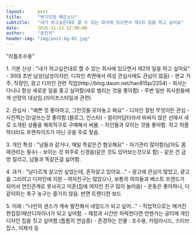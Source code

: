 ```yaml
---
layout:     post
title:      "변기닷컴 페르소나"
subtitle:	"내가 하고싶은대로 할 수 있는 회사에 있으면서 제2의 일을 하고 싶어요"
date:       2016-11-13 12:00:00
author:     "송진석"
header-img: "img/post-bg-02.jpg"
---
```


<p>	
"리틀조수용"</p>
<p>
1. 기본 신상 : "내가 하고싶은대로 할 수 있는 회사에 있으면서 제2의 일을 하고 싶어요"
- 30대 초반 남성(남성이지만, 디자인 측면에서 여성 관심사에도 관심이 많음)
- 판교 거주, 직장인, 광고 디자인 관련 직업(http://blog.daum.net/han815p/2254)
- 회사는 다니나 항상 새로운 일을 좇고 싶어함(새로 벌리는 것을 좋아함)
- 주변 일반 회사원들에게 선망의 대상임.(라이프스타일과 관련)
</p>
<p>
2. 관심사 : "예쁜 것 좋아하고, 그런것들 모아놓고 봐요"
- 디자인 잘된 무엇이든 관심
- 사진찍는것/글쓰는것 좋아함.(블로그, 인스타)
- 얼리어답터라서 비싸지 않은 선에서 새로 소개된 상품을 해외직구로 구매해서 써봄.
- 지인들과 모이는 것을 좋아함. 작고 허름하더라도 프랜차이즈가 아닌 곳을 주로 찾음.
</p>
<p>
3. 개인 특성 : "남들과 같거나, 매일 똑같은건 혐오해요"
- 자기관리 많이함(남자도 몸매관리는 필수)
- 보이는 것 위주로 신경씀(같은 것도 있어보는것으로 함)
- 같은 건 금방 질리고, 남들과 똑같은걸 싫어함.
</p>
<p>
4. 과거 : "남다르게 살고만 싶었는데, 혼자살고 있어요..."
- 광고에 관심이 많았고, 광고를 그리려고 디자인에 지원
- 여자친구는 많았으나, 보통의 여자들과 베스트 프렌드가 되어서 연인관계로 못사귀고 미혼(집에 여자인 친구 많이 놀러옴)
- 운동은 좋아하나, 다같이하는 축구 농구는 즐기지 않음. 반면 트렌디한 보드
</p>
<p>
5. 미래 : "나만의 센스가 계속 발전해서 네임드가 되고 싶어..."
- 직업적으로는 매거진편집장/패션디자이너가 되고 싶어함.
- 재정과 시간만 허락한다면 언젠가는 공터에 개인 디자인 집을 짓고 싶어함.(틈틈히 연습중)
- 존경하는 인물 : 조수용, 카림라시드, 스티브잡스, 이제석 등
</p>